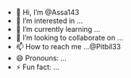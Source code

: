 - 👋 Hi, I’m @Assa143
- 👀 I’m interested in ...
- 🌱 I’m currently learning ...
- 💞️ I’m looking to collaborate on ...
- 📫 How to reach me ...@Pitbil33
- 😄 Pronouns: ...
- ⚡ Fun fact: ...

<!---
Assa143/Assa143 is a ✨ special ✨ repository because its `README.md` (this file) appears on your GitHub profile.
You can click the Preview link to take a look at your changes.
--->
